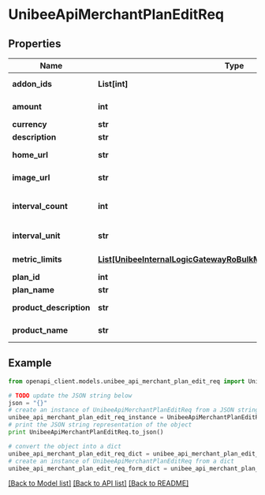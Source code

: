 # UnibeeApiMerchantPlanEditReq


## Properties

Name | Type | Description | Notes
------------ | ------------- | ------------- | -------------
**addon_ids** | **List[int]** | Plan Ids Of Addon Type | [optional] 
**amount** | **int** | Plan CaptureAmount | 
**currency** | **str** | Plan Currency | 
**description** | **str** | Description | [optional] 
**home_url** | **str** | HomeUrl,Start With: http | [optional] 
**image_url** | **str** | ImageUrl,Start With: http | [optional] 
**interval_count** | **int** | Default 1，Number Of IntervalUnit | [optional] [default to 1]
**interval_unit** | **str** | Plan Interval Unit，em: day|month|year|week | 
**metric_limits** | [**List[UnibeeInternalLogicGatewayRoBulkMetricLimitPlanBindingParam]**](UnibeeInternalLogicGatewayRoBulkMetricLimitPlanBindingParam.md) | Plan&#39;s MetricLimit List | [optional] 
**plan_id** | **int** | PlanId | 
**plan_name** | **str** | Plan Name | 
**product_description** | **str** | Default Copy Description | [optional] 
**product_name** | **str** | Default Copy PlanName | [optional] 

## Example

```python
from openapi_client.models.unibee_api_merchant_plan_edit_req import UnibeeApiMerchantPlanEditReq

# TODO update the JSON string below
json = "{}"
# create an instance of UnibeeApiMerchantPlanEditReq from a JSON string
unibee_api_merchant_plan_edit_req_instance = UnibeeApiMerchantPlanEditReq.from_json(json)
# print the JSON string representation of the object
print UnibeeApiMerchantPlanEditReq.to_json()

# convert the object into a dict
unibee_api_merchant_plan_edit_req_dict = unibee_api_merchant_plan_edit_req_instance.to_dict()
# create an instance of UnibeeApiMerchantPlanEditReq from a dict
unibee_api_merchant_plan_edit_req_form_dict = unibee_api_merchant_plan_edit_req.from_dict(unibee_api_merchant_plan_edit_req_dict)
```
[[Back to Model list]](../README.md#documentation-for-models) [[Back to API list]](../README.md#documentation-for-api-endpoints) [[Back to README]](../README.md)


